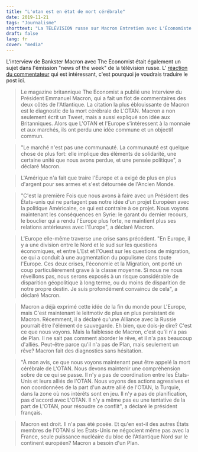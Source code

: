 ```yaml
---
title: "L'otan est en état de mort cérébrale"
date: 2019-11-21
tags: "Journalisme"
shorttext: "La TÉLÉVISION russe sur Macron Entretien avec L'Économiste."
draft: false
lang: fr
cover: "media"
---
```


L'interview de Bankster Macron avec The Economist était également un sujet dans l'émission "news of the week" de la télévision russe. L' [réaction du commentateur](https://vesti7.ru/video/1962356/episode/10-11-2019/ "ЭФИР ОТ 10.11.2019") qui est intéressant, c'est pourquoi je voudrais traduire le post ici.

> Le magazine britannique The Economist a publié une Interview du Président Emmanuel Macron, qui a fait un flot de commentaires des deux côtés de l'Atlantique. La citation la plus éblouissante de Macron est le diagnostic de la mort cérébrale de L'OTAN. Macron a non seulement écrit un Tweet, mais a aussi expliqué son idée aux Britanniques. Alors que L'OTAN et l'Europe s'intéressent à la monnaie et aux marchés, ils ont perdu une idée commune et un objectif commun.

> "Le marché n'est pas une communauté. La communauté est quelque chose de plus fort: elle implique des éléments de solidarité, une certaine unité que nous avons perdue, et une pensée politique", a déclaré Macron.

> L'Amérique n'a fait que traire l'Europe et a exigé de plus en plus d'argent pour ses armes et s'est détournée de l'Ancien Monde.

> "C'est la première Fois que nous avons à faire avec un Président des États-unis qui ne partagent pas notre idée d'un projet Européen avec la politique Américaine, ce qui est contraire à ce projet. Nous voyons maintenant les conséquences en Syrie: le garant du dernier recours, le bouclier qui a rendu l'Europe plus forte, ne maintient plus ses relations antérieures avec l'Europe", a déclaré Macron.

> L'Europe elle-même traverse une crise sans précédent. "En Europe, il y a une division entre le Nord et le sud sur les questions économiques, et entre L'Est et l'Ouest sur les questions de migration, ce qui a conduit à une augmentation du populisme dans toute l'Europe. Ces deux crises, l'économie et la Migration, ont porté un coup particulièrement grave à la classe moyenne. Si nous ne nous réveillons pas, nous serons exposés à un risque considérable de disparition géopolitique à long terme, ou du moins de disparition de notre propre destin. Je suis profondément convaincu de cela", a déclaré Macron.

> Macron a déjà exprimé cette idée de la fin du monde pour L'Europe, mais C'est maintenant le leitmotiv de plus en plus persistant de Macron. Récemment, il a déclaré qu'une Alliance avec la Russie pourrait être l'élément de sauvegarde. Eh bien, que dois-je dire? C'est ce que nous voyons. Mais la faiblesse de Macron, c'est qu'il n'a pas de Plan. Il ne sait pas comment aborder le rêve, et il n'a pas beaucoup d'alliés. Peut-être parce qu'il n'a pas de Plan, mais seulement un rêve? Macron fait des diagnostics sans hésitation.

> "À mon avis, ce que nous voyons maintenant peut être appelé la mort cérébrale de L'OTAN. Nous devons maintenir une compréhension sobre de ce qui se passe. Il n'y a pas de coordination entre les États-Unis et leurs alliés de l'OTAN. Nous voyons des actions agressives et non coordonnées de la part d'un autre allié de l'OTAN, la Turquie, dans la zone où nos intérêts sont en jeu. Il n'y a pas de planification, pas d'accord avec L'OTAN. Il n'y a même pas eu une tentative de la part de L'OTAN, pour résoudre ce conflit", a déclaré le président français.

> Macron est droit. Il n'a pas été posée. Et qu'en est-il des autres États membres de l'OTAN si les États-Unis ne négocient même pas avec la France, seule puissance nucléaire du bloc de l'Atlantique Nord sur le continent européen? Macron a besoin d'un Plan.
